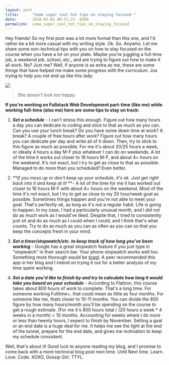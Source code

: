 ```yaml
---
layout: post
title:      "Some super cool hot tips on staying focused "
date:       2018-03-01 00:51:23 -0500
permalink:  some_super_cool_hot_tips_on_staying_focused
---
```




Hey friends! So my first post was a lot more formal than this one, and I'd rather be a bit more casual with my writing style. Ok. So. Anywho. Let me share some non-technical tips with you on how to stay focused on the course when you have a lot on your plate. Maybe you're juggling a full-time job, a weekend job, school, etc., and are trying to figure out how to make it all work. No? Just me? Well, if anyone is as extra as me, these are some things that have helped me make some progress with the curriculum. Jus trying to help you not end up like this lady:

![](https://www.vitalchoice.com/files/9-28-17-burnout-lg.jpg)
> *She doesn't look too happy.*

 **If you're working on Fullstack Web Development part-time (like me) while working full-time (also me) here are some tips to stay on track:**

1. ***Set a schedule*** - I can't stress this enough. Figure out how many hours a day you can dedicate to coding and stick to that as much as you can. Can you use your lunch break? Do you have some down time at work? A break? A couple of free hours after work? Figure out how many hours you can dedicate per day and write all of it down. Then, try to stick to this figure as much as possible. For me it's about 20/25 hours a week, or ideally 4 hours a day M-F plus whatever I can do on weekends.  A lot of the time it works out closer to 16 hours M-F, and about 4+ hours on the weekend. It's not exact, but I try to get as close to that as possible. Managed to do more than you scheduled? Even better. 

2. ***If you mess up or don't keep up your schedule, it's ok. Just get right back into it and keep at it!* **-
A lot of the time for me it has worked out closer to 16 hours M-F with about 4+ hours on the weekend. Most of the time it's not exact, but I try to get as close to my 20 hour/week goal as possible. Sometimes things happen and you're not able to meet your goal. That's perfectly ok, as long as it's not a regular habit. Life is going to happen. In my case, I had a particularly unusual month, and I did not do as much work as I would've liked. Despite that, I tried to consistently just sit and do as much as I could when I could, and I think that's what counts. Try to do as much as you can as often as you can so that you keep the concepts fresh in your mind.

3. ***Set a timer/stopwatch/etc. to keep track of how long you've been working*** - Google has a great stopwatch feature if you just type in "stopwatch" in their search bar. Your phone stopwatch works well too. Something more thorough would be [toggl](https://www.toggl.com). A peer recommended this app in her blog and I intend on trying it out for a better analysis of my time spent working. 

4. ***Set a date you'd like to finish by and try to calculate how long it would take you based on your schedule*** - According to Flatiron, this course takes about 800 hours of work to complete. That's a long time. For someone working Fulltime+, that could mean as little as four months. For someone like me, thats closer to 10-11 months.  You can divide the 800 figure by how many hours/month you'll be spending on the course to get a rough estimate. (For me it's 800 hours total / (20 hours a week * 4 weeks in a month) = 10 months. Accounting for weeks where I do more or less than twenty hours, I expect to finish by November. Setting a goal or an end date is a huge deal for me. It helps me see the light at the end of the tunnel, prepare for the end date, and gives me motivation to keep my schedule consistent. 



Well, that's about it! Good luck to anyone reading my blog, and I promise to come back with a more technical blog post next time. Until Next time. Learn. Love. Code. XOXO, Gossip Girl. TTYL. 


